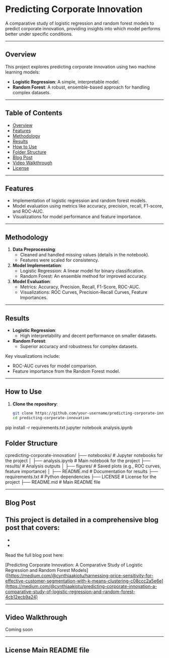 
# Predicting Corporate Innovation

A comparative study of logistic regression and random forest models to predict corporate innovation, providing insights into which model performs better under specific conditions.

---

## Overview

This project explores predicting corporate innovation using two machine learning models:
- **Logistic Regression**: A simple, interpretable model.
- **Random Forest**: A robust, ensemble-based approach for handling complex datasets.

---

## Table of Contents
- [Overview](#overview)
- [Features](#features)
- [Methodology](#methodology)
- [Results](#results)
- [How to Use](#how-to-use)
- [Folder Structure](#folder-structure)
- [Blog Post](#blog-post)
- [Video Walkthrough](#video-walkthrough)
- [License](#license)

---

## Features
- Implementation of logistic regression and random forest models.
- Model evaluation using metrics like accuracy, precision, recall, F1-score, and ROC-AUC.
- Visualizations for model performance and feature importance.

---

## Methodology
1. **Data Preprocessing**:
   - Cleaned and handled missing values (details in the notebook).
   - Features were scaled for consistency.
2. **Model Implementation**:
   - Logistic Regression: A linear model for binary classification.
   - Random Forest: An ensemble method for improved accuracy.
3. **Model Evaluation**:
   - Metrics: Accuracy, Precision, Recall, F1-Score, ROC-AUC.
   - Visualizations: ROC Curves, Precision-Recall Curves, Feature Importances.

---

## Results
- **Logistic Regression**:
  - High interpretability and decent performance on smaller datasets.
- **Random Forest**:
  - Superior accuracy and robustness for complex datasets.

Key visualizations include:
- ROC-AUC curves for model comparison.
- Feature importance from the Random Forest model.

---

## How to Use

1. **Clone the repository**:
   ```bash
   git clone https://github.com/your-username/predicting-corporate-innovation.git
   cd predicting-corporate-innovation
pip install -r requirements.txt
jupyter notebook analysis.ipynb
## Folder Structure

cpredicting-corporate-innovation/
├── notebooks/                # Jupyter notebooks for the project
│   ├── analysis.ipynb         # Main notebook for the project
├── results/                  # Analysis outputs
│   ├── figures/               # Saved plots (e.g., ROC curves, feature importance)
│   ├── README.md              # Documentation for results
├── requirements.txt          # Python dependencies
├── LICENSE                   # License for the project
├── README.md                 # Main README file


---

## Blog Post

This project is detailed in a comprehensive blog post that covers:
- 
- 
- 

Read the full blog post here:

[Predicting Corporate Innovation: A Comparative Study of Logistic Regression and Random Forest Models]([https://medium.com/@cynthiaakiotu/harnessing-price-sensitivity-for-effective-customer-segmentation-with-k-means-clustering-c08ccc2a5e6e](https://medium.com/@cynthiaakiotu/predicting-corporate-innovation-a-comparative-study-of-logistic-regression-and-random-forest-4cb12ecb9a24)

---

## Video Walkthrough

Coming soon



---

## License Main README file
